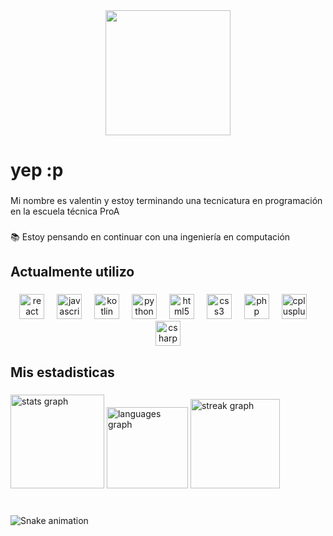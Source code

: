 <div align="center">
  <img height="200" src="https://miro.medium.com/v2/resize:fit:640/1*5CZwLt-HSxgaztHi-lxs3g.gif"  />
</div>

###

<h1 align="left">yep :p</h1>

###

<p align="left">Mi nombre es valentin y estoy terminando una tecnicatura en programación en la escuela técnica ProA</p>

###

<p align="left">📚 Estoy pensando en continuar con una ingeniería en computación</p>

###

<h2 align="left">Actualmente utilizo</h2>

###

<div align="center">
  <img src="https://cdn.jsdelivr.net/gh/devicons/devicon/icons/react/react-original.svg" height="40" alt="react logo"  />
  <img width="12" />
  <img src="https://cdn.simpleicons.org/javascript/F7DF1E" height="40" alt="javascript logo"  />
  <img width="12" />
  <img src="https://skillicons.dev/icons?i=kotlin" height="40" alt="kotlin logo"  />
  <img width="12" />
  <img src="https://cdn.simpleicons.org/python/3776AB" height="40" alt="python logo"  />
  <img width="12" />
  <img src="https://cdn.simpleicons.org/html5/E34F26" height="40" alt="html5 logo"  />
  <img width="12" />
  <img src="https://cdn.simpleicons.org/css3/1572B6" height="40" alt="css3 logo"  />
  <img width="12" />
  <img src="https://skillicons.dev/icons?i=php" height="40" alt="php logo"  />
  <img width="12" />
  <img src="https://cdn.simpleicons.org/c++/00599C" height="40" alt="cplusplus logo"  />
  <img width="12" />
  <img src="https://skillicons.dev/icons?i=cs" height="40" alt="csharp logo"  />
</div>

###

<h2 align="left">Mis estadisticas</h2>

###

<div align="left">
  <img src="https://github-readme-stats.vercel.app/api?username=vaabrate&hide_title=false&hide_rank=false&show_icons=true&include_all_commits=true&count_private=true&disable_animations=false&theme=tokyonight&locale=es&hide_border=true&order=1" height="150" alt="stats graph"  />
  <img src="https://github-readme-stats.vercel.app/api/top-langs?username=vaabrate&locale=es&hide_title=false&layout=compact&card_width=320&langs_count=5&theme=tokyonight&hide_border=true&order=2" height="130" alt="languages graph"  />
  <img src="https://streak-stats.demolab.com?user=vaabrate&locale=es&mode=weekly&theme=tokyonight&hide_border=true&border_radius=5&order=3" height="143" alt="streak graph"  />
</div>

###

<br clear="both">

<img src="https://raw.githubusercontent.com/vaabrate/vaabrate/output/snake.svg" alt="Snake animation" />

###
